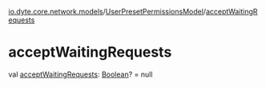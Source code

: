 [io.dyte.core.network.models](../index.md)/[UserPresetPermissionsModel](index.md)/[acceptWaitingRequests](accept-waiting-requests.md)

# acceptWaitingRequests


val [acceptWaitingRequests](accept-waiting-requests.md): [Boolean](https://kotlinlang.org/api/latest/jvm/stdlib/kotlin/-boolean/index.html)? = null
